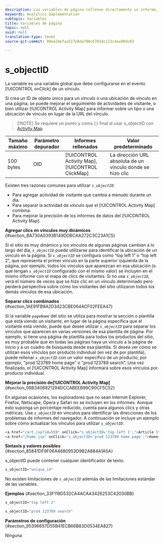 ```yaml
---
description: Las variables de página rellenan directamente un informe, como pageName, Props de lista, Variables de lista, etc.
keywords: Analytics Implementation
subtopic: Variables
title: Variables de página
topic: null
uuid: null
translation-type: tm+mt
source-git-commit: 99ee24efaa517e8da700c67818c111c4aa90dc02

---
```



# s_objectID

La variable es una variable global que debe configurarse en el evento [!UICONTROL onClick] de un vínculo.


<!-- 

s_objectID.xml

 -->

Si crea un ID de objeto único para un vínculo o una ubicación de vínculo en una página, se puede mejorar el seguimiento de actividades de visitante, o bien utilizar [!UICONTROL Activity Map] para informar sobre un tipo o una ubicación de vínculo en lugar de la URL del vínculo.

> [!NOTE] Se requiere un punto y coma (;) final al usar s_objectID con [Activity Map](https://marketing.adobe.com/resources/help/en_US/analytics/activitymap/activitymap-link-tracking-use-case.html).

| Tamaño máximo | Parámetro depurador | Informes rellenados | Valor predeterminado |
|---|---|---|---|
| 100 bytes | OID | [!UICONTROL Activity Map], [!UICONTROL ClickMap] | La dirección URL absoluta de un vínculo donde se hizo clic |

Existen tres razones comunes para utilizar *`s_objectID`*:

* Para agregar actividad de visitante que cambia a menudo durante un día.
* Para separar la actividad de vínculo que el [!UICONTROL Activity Map] combina.
* Para mejorar la precisión de los informes de datos del [!UICONTROL Activity Map].

**Agregar clics en vínculos muy dinámicos** {#section_BA730A0393B149DDBCAA272C3C23A1C5}

Si el sitio es muy dinámico y los vínculos de algunas páginas cambian a lo largo del día, *`s_objectID`* puede utilizarse para identificar la ubicación de un vínculo en la página. Si *`s_objectID`* se configura como “top left 1” o “top left 2”, que representa el primer vínculo en la parte superior izquierda de la página, por ejemplo, todos los vínculos que aparezcan en esa ubicación (o que tengan *`s_objectID`* configurado con el mismo valor) se incluyen en el mismo informe con el mapa de clics de visitantes. Si no usa *`s_objectID`*, verá el número de veces que se hizo clic en un vínculo determinado pero perderá perspectiva sobre cómo los visitantes del sitio utilizaron todos los demás vínculos de esa ubicación.

**Separar clics combinados** {#section_1AE91FB8A2D3423CBE064ACF02FEEA47}

Si la variable *`pageName`* del sitio se utiliza para mostrar la sección o plantilla que está viendo un visitante, en lugar de la página específica que el visitante está viendo, puede que desee utilizar *`s_objectID`* para separar los vínculos que aparecen en varias versiones de esa plantilla de página. Por ejemplo, si tiene una página de plantilla para todos los productos del sitio, es muy probable que en todas las páginas haya un vínculo a la página de inicio y a un cuadro de búsqueda desde esa plantilla. Si desea ver cómo se utilizan esos vínculos por producto individual (en vez de por plantilla), puede rellenar *`s_objectID`* con un valor específico de un producto, por ejemplo, "prod 123789 home page" o "prod 123789 search". Una vez finalizado, el [!UICONTROL Activity Map] informará sobre esos vínculos por producto individual.

**Mejorar la precisión de[!UICONTROL Activity Map]**{#section_08B3406821294DCCABEEB99C90CF5C52}

En algunas ocasiones, los exploradores que no sean Internet Explorer, Firefox, Netscape, Opera y Safari no se incluyen en los informes. Aunque esto suponga un porcentaje reducido, cuenta para algunos clics y otras métricas. Use *`s_objectID`* en vínculos para identificar las direcciones de los problemas de informes del navegador. A continuación se incluye un ejemplo sobre cómo actualizar los vínculos para utilizar *`s_objectID`*:

```js
<a href="/art.jsp?id=559" onClick="s_objectID='top left 1';">Article 559</a> 
<a href="/home.jsp" onClick="s_objectID='prod 123789 home page';">Home</a> 
```

**Sintaxis y valores posibles** {#section_85841DF9F06A4680953D9B2A884A1A5A}

s_objectID puede contener cualquier identificador de texto.

```js
s_objectID="unique_id" 
```

No existen limitaciones de *`s_objectID`* además de las limitaciones estándar de las variables.

**Ejemplos** {#section_33F119D532CA4ACAA3426253C42030BB}

```js
s_objectID="top left 2" 
```

```js
s_objectID="prod 123789 search"
```

**Parámetros de configuración** {#section_95396657D55B41ECB66B83D0534EA827}

Ninguna
